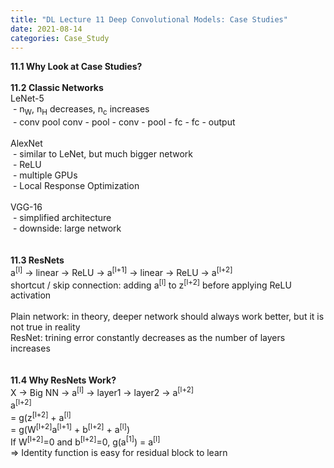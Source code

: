```yaml
---
title: "DL Lecture 11 Deep Convolutional Models: Case Studies"
date: 2021-08-14
categories: Case_Study
---
```

**11.1 Why Look at Case Studies?**\
\
**11.2 Classic Networks**\
LeNet-5\
&nbsp;- n<sub>W</sub>, n<sub>H</sub> decreases, n<sub>c</sub> increases\
&nbsp;- conv pool conv - pool - conv - pool - fc - fc - output\
\
AlexNet\
&nbsp;- similar to LeNet, but much bigger network\
&nbsp;- ReLU\
&nbsp;- multiple GPUs\
&nbsp;- Local Response Optimization\
\
VGG-16\
&nbsp;- simplified architecture\
&nbsp;- downside: large network\
\
\
**11.3 ResNets**\
a<sup>[l]</sup> -> linear -> ReLU -> a<sup>[l+1]</sup> -> linear -> ReLU -> a<sup>[l+2]</sup>\
shortcut / skip connection: adding a<sup>[l]</sup> to z<sup>[l+2]</sup> before applying ReLU activation\
\
Plain network: in theory, deeper network should always work better, but it is not true in reality\
ResNet: trining error constantly decreases as the number of layers increases\
\
\
**11.4 Why ResNets Work?**\
X -> Big NN -> a<sup>[l]</sup> -> layer1 -> layer2 -> a<sup>[l+2]</sup>\
a<sup>[l+2]</sup>\
= g(z<sup>[l+2]</sup> + a<sup>[l]</sup>\
= g(W<sup>[l+2]</sup>a<sup>[l+1]</sup> + b<sup>[l+2]</sup> + a<sup>[l]</sup>)\
If W<sup>[l+2]</sup>=0 and b<sup>[l+2]</sup>=0, g(a<sup>[1]</sup>) = a<sup>[l]</sup>\
=> Identity function is easy for residual block to learn
